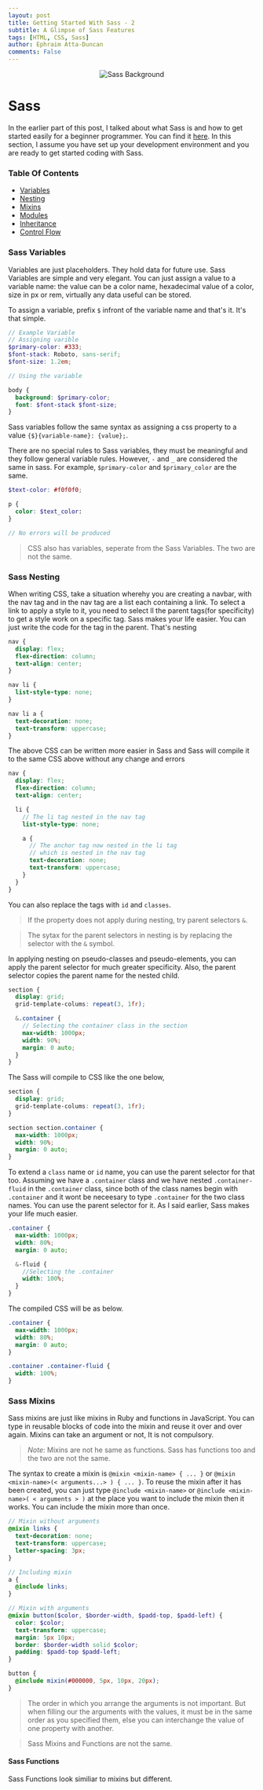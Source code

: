 ```yaml
---
layout: post
title: Getting Started With Sass - 2
subtitle: A Glimpse of Sass Features
tags: [HTML, CSS, Sass]
author: Ephraim Atta-Duncan
comments: False
---
```


<div align="center">
  <!-- img: educative.io -->
  <img src="/_posts/images/sass.png" alt="Sass Background">
</div>

# Sass

In the earlier part of this post, I talked about what Sass is and how to get started easily for a beginner programmer. You can find it [here](/dephraiim.github.io/2020/04/18/getting-started-with-sass.html). In this section, I assume you have set up your development environment and you are ready to get started coding with Sass.

<!-- Table of Contents -->

### Table Of Contents

- [Variables](#sass-variables)
- [Nesting](#sass-nesting)
- [Mixins](#sass-mixins)
- [Modules](#sass-modules)
- [Inheritance](#sass-extend)
- [Control Flow](#sass-control-flow)

### Sass Variables

Variables are just placeholders. They hold data for future use. Sass Variables are simple and very elegant. You can just assign a value to a variable name: the value can be a color name, hexadecimal value of a color, size in px or rem, virtually any data useful can be stored.

To assign a variable, prefix `$` infront of the variable name and that's it. It's that simple.

```scss
// Example Variable
// Assigning varible
$primary-color: #333;
$font-stack: Roboto, sans-serif;
$font-size: 1.2em;

// Using the variable

body {
  background: $primary-color;
  font: $font-stack $font-size;
}
```

Sass variables follow the same syntax as assigning a css property to a value `{$}{variable-name}: {value};`.

There are no special rules to Sass variables, they must be meaningful and they follow general variable rules. However, `-` and `_` are considered the same in sass.
For example, `$primary-color` and `$primary_color` are the same.

```scss
$text-color: #f0f0f0;

p {
  color: $text_color:
}

// No errors will be produced
```

> CSS also has variables, seperate from the Sass Variables. The two are not the same.

### Sass Nesting

When writing CSS, take a situation wherehy you are creating a navbar, with the nav tag and in the nav tag are a list each containing a link. To select a link to apply a style to it, you need to select ll the parent tags(for specificity) to get a style work on a specific tag. Sass makes your life easier. You can just write the code for the tag in the parent. That's nesting

```css
nav {
  display: flex;
  flex-direction: column;
  text-align: center;
}

nav li {
  list-style-type: none;
}

nav li a {
  text-decoration: none;
  text-transform: uppercase;
}
```

The above CSS can be written more easier in Sass and Sass will compile it to the same CSS above without any change and errors

```scss
nav {
  display: flex;
  flex-direction: column;
  text-align: center;

  li {
    // The li tag nested in the nav tag
    list-style-type: none;

    a {
      // The anchor tag now nested in the li tag
      // which is nested in the nav tag
      text-decoration: none;
      text-transform: uppercase;
    }
  }
}
```

You can also replace the tags with `id` and `classes`.

> If the property does not apply during nesting, try parent selectors `&`.

> The sytax for the parent selectors in nesting is by replacing the selector with the `&` symbol.

In applying nesting on pseudo-classes and pseudo-elements, you can apply the parent selector for much greater specificity. Also, the parent selector copies the parent name for the nested child.

```scss
section {
  display: grid;
  grid-template-colums: repeat(3, 1fr);

  &.container {
    // Selecting the container class in the section
    max-width: 1000px;
    width: 90%;
    margin: 0 auto;
  }
}
```

The Sass will compile to CSS like the one below,

```css
section {
  display: grid;
  grid-template-colums: repeat(3, 1fr);
}

section section.container {
  max-width: 1000px;
  width: 90%;
  margin: 0 auto;
}
```

To extend a `class` name or `id` name, you can use the parent selector for that too. Assuming we have a `.container` class and we have nested `.container-fluid` in the `.container` class, since both of the class names begin with `.container` and it wont be neceesary to type `.container` for the two class names. You can use the parent selector for it. As I said earlier, Sass makes your life much easier.

```scss
.container {
  max-width: 1000px;
  width: 80%;
  margin: 0 auto;

  &-fluid {
    //Selecting the .container
    width: 100%;
  }
}
```

The compiled CSS will be as below.

```css
.container {
  max-width: 1000px;
  width: 80%;
  margin: 0 auto;
}

.container .container-fluid {
  width: 100%;
}
```

### Sass Mixins

Sass mixins are just like mixins in Ruby and functions in JavaScript. You can type in reusable blocks of code into the mixin and reuse it over and over again. Mixins can take an argument or not, It is not compulsory.

> _Note_: Mixins are not he same as functions. Sass has functions too and the two are not the same.

The syntax to create a mixin is `@mixin <mixin-name> { ... }` or `@mixin <mixin-name>(< arguments...> ) { ... }`. To reuse the mixin after it has been created, you can just type `@include <mixin-name>` or `@include <mixin-name>( < arguments > )` at the place you want to include the mixin then it works. You can include the mixin more than once.

```scss
// Mixin without arguments
@mixin links {
  text-decoration: none;
  text-transform: uppercase;
  letter-spacing: 3px;
}

// Including mixin
a {
  @include links;
}

// Mixin with arguments
@mixin button($color, $border-width, $padd-top, $padd-left) {
  color: $color;
  text-transform: uppercase;
  margin: 5px 10px;
  border: $border-width solid $color;
  padding: $padd-top $padd-left;
}

button {
  @include mixin(#000000, 5px, 10px, 20px);
}
```

> The order in which you arrange the arguments is not important. But when filling our the arguments with the values, it must be in the same order as you specified them, else you can interchange the value of one property with another.

> Sass Mixins and Functions are not the same.

#### Sass Functions

Sass Functions look similiar to mixins but different.
